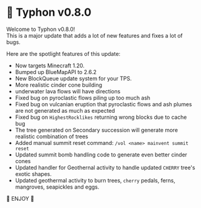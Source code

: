 # 🌋 Typhon v0.8.0
Welcome to Typhon v0.8.0!  
This is a major update that adds a lot of new features and fixes a lot of bugs.  

Here are the spotlight features of this update:
* Now targets Minecraft 1.20.
* Bumped up BlueMapAPI to 2.6.2
* New BlockQueue update system for your TPS.
* More realistic cinder cone building
* underwater lava flows will have directions
* Fixed bug on pyroclastic flows piling up too much ash
* Fixed bug on vulcanian eruption that pyroclastic flows and ash plumes are not generated as much as expected
* Fixed bug on `HighestRocklikes` returning wrong blocks due to cache bug
* The tree generated on Secondary succession will generate more realistic combination of trees
* Added manual summit reset command: `/vol <name> mainvent summit reset`
* Updated summit bomb handling code to generate even better cinder cones
* Updated handler for Geothernal activity to handle updated `CHERRY` tree's exotic shapes.
* Updated geothermal activity to burn trees, `cherry` pedals, ferns, mangroves, seapickles and eggs.

🌋 ENJOY 🌋

